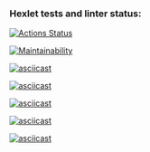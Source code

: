 ### Hexlet tests and linter status:
[![Actions Status](https://github.com/kotovann/frontend-project-44/actions/workflows/hexlet-check.yml/badge.svg)](https://github.com/kotovann/frontend-project-44/actions)

[![Maintainability](https://api.codeclimate.com/v1/badges/901db9c766a7602a0516/maintainability)](https://codeclimate.com/github/kotovann/frontend-project-44/maintainability)

[![asciicast](https://asciinema.org/a/NyivxVg3Zd6bRMkoUdA1g9IAn.svg)](https://asciinema.org/a/NyivxVg3Zd6bRMkoUdA1g9IAn)

[![asciicast](https://asciinema.org/a/j8dCDBGQ31Ew8l8E1ZUNjPp00.svg)](https://asciinema.org/a/j8dCDBGQ31Ew8l8E1ZUNjPp00)

[![asciicast](https://asciinema.org/a/BazuSj630av4kfeckz3B8P1Va.svg)](https://asciinema.org/a/BazuSj630av4kfeckz3B8P1Va)

[![asciicast](https://asciinema.org/a/j9mILy3FIxRcU7VUxLO6K7OVx.svg)](https://asciinema.org/a/j9mILy3FIxRcU7VUxLO6K7OVx)

[![asciicast](https://asciinema.org/a/zOUIoTfx8yWNyNNt7xHWVuWUK.svg)](https://asciinema.org/a/zOUIoTfx8yWNyNNt7xHWVuWUK)
